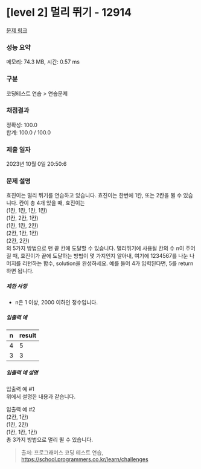 # [level 2] 멀리 뛰기 - 12914 

[문제 링크](https://school.programmers.co.kr/learn/courses/30/lessons/12914) 

### 성능 요약

메모리: 74.3 MB, 시간: 0.57 ms

### 구분

코딩테스트 연습 > 연습문제

### 채점결과

정확성: 100.0<br/>합계: 100.0 / 100.0

### 제출 일자

2023년 10월 0일 20:50:6

### 문제 설명

<p>효진이는 멀리 뛰기를 연습하고 있습니다. 효진이는 한번에 1칸, 또는 2칸을 뛸 수 있습니다. 칸이 총 4개 있을 때, 효진이는<br>
(1칸, 1칸, 1칸, 1칸)<br>
(1칸, 2칸, 1칸)<br>
(1칸, 1칸, 2칸)<br>
(2칸, 1칸, 1칸)<br>
(2칸, 2칸)<br>
의 5가지 방법으로 맨 끝 칸에 도달할 수 있습니다. 멀리뛰기에 사용될 칸의 수 n이 주어질 때, 효진이가 끝에 도달하는 방법이 몇 가지인지 알아내, 여기에 1234567를 나눈 나머지를 리턴하는 함수, solution을 완성하세요. 예를 들어 4가 입력된다면, 5를 return하면 됩니다.</p>

<h5>제한 사항</h5>

<ul>
<li>n은 1 이상, 2000 이하인 정수입니다.</li>
</ul>

<h5>입출력 예</h5>
<table class="table">
        <thead><tr>
<th>n</th>
<th>result</th>
</tr>
</thead>
        <tbody><tr>
<td>4</td>
<td>5</td>
</tr>
<tr>
<td>3</td>
<td>3</td>
</tr>
</tbody>
      </table>
<h5>입출력 예 설명</h5>

<p>입출력 예 #1<br>
위에서 설명한 내용과 같습니다.</p>

<p>입출력 예 #2<br>
(2칸, 1칸)<br>
(1칸, 2칸)<br>
(1칸, 1칸, 1칸)<br>
총 3가지 방법으로 멀리 뛸 수 있습니다.</p>


> 출처: 프로그래머스 코딩 테스트 연습, https://school.programmers.co.kr/learn/challenges